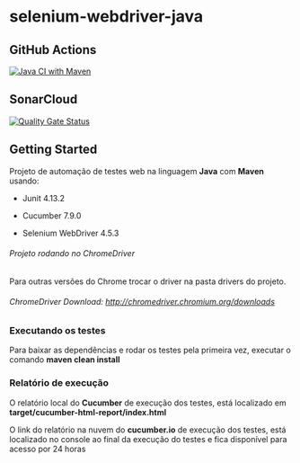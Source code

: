 # selenium-webdriver-java

## GitHub Actions

[![Java CI with Maven](https://github.com/ugioni/selenium-webdriver-java/actions/workflows/maven.yml/badge.svg?branch=master)](https://github.com/ugioni/selenium-webdriver-java/actions/workflows/maven.yml)

## SonarCloud

[![Quality Gate Status](https://sonarcloud.io/api/project_badges/measure?project=ugioni_quickstart-minds-testing&metric=alert_status)](https://sonarcloud.io/summary/new_code?id=ugioni_quickstart-minds-testing)

## Getting Started
Projeto de automação de testes web na linguagem <b>Java</b> com <b>Maven</b> usando:

- Junit 4.13.2

- Cucumber 7.9.0

- Selenium WebDriver 4.5.3

###### Projeto rodando no ChromeDriver

Para outras versões do Chrome trocar o driver na pasta drivers do projeto.

###### ChromeDriver Download: http://chromedriver.chromium.org/downloads

### Executando os testes

Para baixar as dependências e rodar os testes pela primeira vez, executar o comando <b>maven clean install</b>

### Relatório de execução

O relatório local do <b>Cucumber</b> de execução dos testes, está localizado em <b>target/cucumber-html-report/index.html</b>

O link do relatório na nuvem do <b>cucumber.io</b> de execução dos testes, está localizado no console ao final da execução do testes e fica disponível para acesso por 24 horas